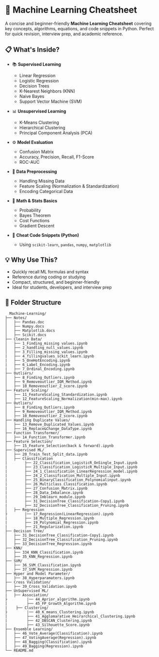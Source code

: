 # 🧠 Machine Learning Cheatsheet

A concise and beginner-friendly **Machine Learning Cheatsheet** covering key concepts, algorithms, equations, and code snippets in Python. Perfect for quick revision, interview prep, and academic reference.

## 📋 What's Inside?

- 📚 **Supervised Learning**
  - Linear Regression
  - Logistic Regression
  - Decision Trees
  - K-Nearest Neighbors (KNN)
  - Naive Bayes
  - Support Vector Machine (SVM)

- 📊 **Unsupervised Learning**
  - K-Means Clustering
  - Hierarchical Clustering
  - Principal Component Analysis (PCA)

- ⚙️ **Model Evaluation**
  - Confusion Matrix
  - Accuracy, Precision, Recall, F1-Score
  - ROC-AUC

- 🧹 **Data Preprocessing**
  - Handling Missing Data
  - Feature Scaling (Normalization & Standardization)
  - Encoding Categorical Data

- 🧮 **Math & Stats Basics**
  - Probability
  - Bayes Theorem
  - Cost Functions
  - Gradient Descent

- 🧰 **Cheat Code Snippets (Python)**
  - Using `scikit-learn`, `pandas`, `numpy`, `matplotlib`

## 💡 Why Use This?

- Quickly recall ML formulas and syntax
- Reference during coding or studying
- Compact, structured, and beginner-friendly
- Ideal for students, developers, and interview prep

## 🧰 Folder Structure
```
  Machine-Learning/
├── Notes/
│   ├── Pandas.doc
│   ├── Numpy.docs
│   ├── Matplotlib.docs
│   ├── Scikit.docs
├── Cleanin Data/
│   ├── 1_Finding_missing values.ipynb
│   ├── 2_handling_null_values.ipynb
│   ├── 3_Filling_missing_values.ipynb
|   ├── 4_fillingvalues_sckit_learn.ipynb
|   ├── 5_OneHotEncoding.ipynb
|   ├── 6_Label_Encoding.ipynb
|   ├── 7_Ordinal_Encoding.ipynb
├── Outliers/
│   ├── 8_Finding_Outliers.ipynb
│   ├── 9_Removeoutlier_IQR_Method.ipynb
│   ├── 10_Removeoutlier_Z_score.ipynb
├── Feature Scaling/
│   ├── 11_FeatureScaling_Standardization.ipynb
│   ├── 12_FeatureScaling_Normalization(min-max).ipynb
├── Outliers/
│   ├── 8_Finding_Outliers.ipynb
│   ├── 9_Removeoutlier_IQR_Method.ipynb
│   ├── 10_Removeoutlier_Z_score.ipynb
├── Handling Duplicate Values/
│   ├── 13_Remove_Duplicated_Values.ipynb
│   ├── 16_Replace&Change_DataType.ipynb
├── Function Transformer/
│   ├── 14_Function_Transformer.ipynb
├── Feature Selection/
│   ├── 15_Feature_Selection(back & forward).ipynb
├── Supervised ML/
│   ├── 20_Train_Test_Split_data.ipynb
│   ├── Classification
|        ├── 22_Classification_LogisticR_OnSingle_Input.ipynb
|        ├── 23_Classification_LogisticR_Multiple_Input.ipynb
|        ├── 24_1_Classification_LinearRegression_model.ipynb
|        ├── 24_2_Classification_Multiple_Input.ipynb
|        ├── 25_BinaryClassification_Polynomialinput.ipynb
|        ├── 26_Multiclass_Classification.ipynb
|        ├── 27_Confusion_Matrix.ipynb
|        ├── 28_Data_Imbalance.ipynb
|        ├── 29_Imblearn_module.ipynb
|        ├── 31_DecisionTree_Classification-Copy1.ipynb
|        ├── 32_DecisionTree_Classification_Pruning.ipynb
│   ├── Regression
├        |── 17_Regression(LinearRegression).ipynb
|        ├── 18_Multiple_Regression.ipynb
|        ├── 19_Polynomial_Regression.ipynb
|        ├── 21_Regularization.ipynb
├── Decision Tree/
│   ├── 31_DecisionTree_Classification-Copy1.ipynb
│   ├── 32_DecisionTree_Classification_Pruning.ipynb
│   ├── 33_DecisionTree_Regression.ipynb
├── KNN/
│   ├── 334_KNN_Classification.ipynb
│   ├── 35_KNN_Regression.ipynb
├── SVM/
│   ├── 36_SVM_Classification.ipynb
│   ├── 37_SVM_Regression.ipynb
├── Hyper and Model Parameter/
│   ├── 38_Hyperparamaters.ipynb
├── Cross Validation/
│   ├── 39_Cross_Validation.ipynb
├── UnSupervised ML/
|   ├── Association/
├         |── 44_Aprior_algorithm.ipynb
|         ├── 45_FP_Growth_Algorithm.ipynb
|    ├── Clustering/
├         |── 40_K_means_Clustering.ipynb
|         ├── 41_Agglomarative_Heirarchical_Clustering.ipynb
|         ├── 42_DBSCAN_Clustering.ipynb
|         ├── 43_Silhouette_Score.ipynb
├── Ensemble Learning/
│   ├── 46_Vote_Average(Classification).ipynb
│   ├── 47_VotingAverage(Regression).ipynb
│   ├── 48_Bagging(Classification).ipynb
|   ├── 49_Bagging(Regression).ipynb
└── README.md

```
